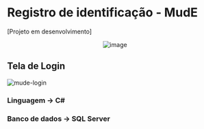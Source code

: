 # Registro de identificação - MudE
[Projeto em desenvolvimento]

<div align="center">
  
![image](https://user-images.githubusercontent.com/75394512/170769433-951a3eb1-ab20-4894-9704-f2c41f5900a5.png)

</div>

<h2> Tela de Login</h2>

![mude-login](https://user-images.githubusercontent.com/75394512/170768748-170cb29e-c843-46c9-9873-4f498f43db56.png)

### Linguagem -> C#

### Banco de dados -> SQL Server

